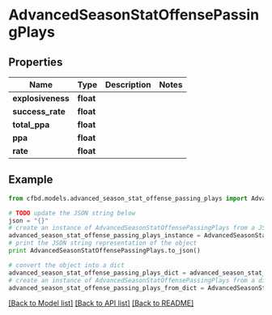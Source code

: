 # AdvancedSeasonStatOffensePassingPlays


## Properties
Name | Type | Description | Notes
------------ | ------------- | ------------- | -------------
**explosiveness** | **float** |  | 
**success_rate** | **float** |  | 
**total_ppa** | **float** |  | 
**ppa** | **float** |  | 
**rate** | **float** |  | 

## Example

```python
from cfbd.models.advanced_season_stat_offense_passing_plays import AdvancedSeasonStatOffensePassingPlays

# TODO update the JSON string below
json = "{}"
# create an instance of AdvancedSeasonStatOffensePassingPlays from a JSON string
advanced_season_stat_offense_passing_plays_instance = AdvancedSeasonStatOffensePassingPlays.from_json(json)
# print the JSON string representation of the object
print AdvancedSeasonStatOffensePassingPlays.to_json()

# convert the object into a dict
advanced_season_stat_offense_passing_plays_dict = advanced_season_stat_offense_passing_plays_instance.to_dict()
# create an instance of AdvancedSeasonStatOffensePassingPlays from a dict
advanced_season_stat_offense_passing_plays_from_dict = AdvancedSeasonStatOffensePassingPlays.from_dict(advanced_season_stat_offense_passing_plays_dict)
```
[[Back to Model list]](../README.md#documentation-for-models) [[Back to API list]](../README.md#documentation-for-api-endpoints) [[Back to README]](../README.md)


